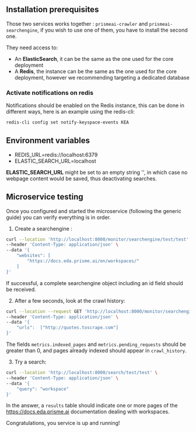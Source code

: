 ## Installation prerequisites

Those two services works together : `prismeai-crawler` and `prismeai-searchengine`, if you wish to use one of them, you have to install the second one.  

They need access to:  
- An **ElasticSearch**, it can be the same as the one used for the core deployment  
- A **Redis**, the instance can be the same as the one used for the core deployment, however we recommending targeting a dedicated database  

### Activate notifications on redis  
Notifications should be enabled on the Redis instance, this can be done in different ways, here is an example using the redis-cli:

```sh
redis-cli config set notify-keyspace-events KEA
```

## Environment variables
* REDIS_URL=redis://localhost:6379
* ELASTIC_SEARCH_URL=localhost  

**ELASTIC_SEARCH_URL** might be set to an empty string '', in which case no webpage content would be saved, thus deactivating searches.  

## Microservice testing
Once you configured and started the microservice (following the generic guide) you can verify everything is in order.

1. Create a searchengine :  

```bash
curl --location 'http://localhost:8000/monitor/searchengine/test/test' \
--header 'Content-Type: application/json' \
--data '{
    "websites": [
        "https://docs.eda.prisme.ai/en/workspaces/"
    ]
}'
```

If successful, a complete searchengine object including an id field should be received.  

2. After a few seconds, look at the crawl history:  

```bash
curl --location --request GET 'http://localhost:8000/monitor/searchengine/test/test/stats' \
--header 'Content-Type: application/json' \
--data '{
	"urls":  ["http://quotes.toscrape.com"]
}'
```

The fields `metrics.indexed_pages` and `metrics.pending_requests` should be greater than 0, and pages already indexed should appear in `crawl_history`. 

3. Try a search:  

```bash
curl --location 'http://localhost:8000/search/test/test' \
--header 'Content-Type: application/json' \
--data '{
	"query": "workspace"
}'
```
In the answer, a `results` table should indicate one or more pages of the https://docs.eda.prisme.ai documentation dealing with workspaces.

Congratulations, you service is up and running!